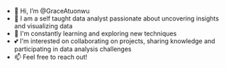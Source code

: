 - 👋 Hi, I’m @GraceAtuonwu
- 👀 I am a self taught data analyst passionate about uncovering insights and visualizing data 
- 🧐 I'm constantly learning and exploring new techniques
- 💕 I'm interested on collaborating on projects, sharing knowledge and participating in data analysis challenges
- 📫 Feel free to reach out!
<!---
GraceAtuonwu/GraceAtuonwu is a ✨ special ✨ repository because its `README.md` (this file) appears on your GitHub profile.
You can click the Preview link to take a look at your changes.
--->
